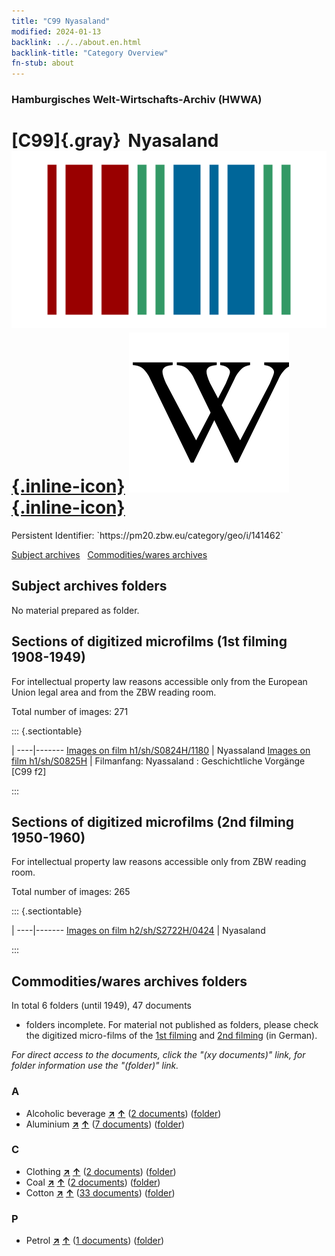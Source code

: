 ```yaml
---
title: "C99 Nyasaland"
modified: 2024-01-13
backlink: ../../about.en.html
backlink-title: "Category Overview"
fn-stub: about
---
```


### Hamburgisches Welt-Wirtschafts-Archiv (HWWA)

# [C99]{.gray}&#8201; Nyasaland &#160; [![Wikidata](/images/Wikidata-logo.svg "Wikidata"){.inline-icon}](http://www.wikidata.org/entity/Q1649306) [![Wikipedia](/images/Wikipedia-W.svg "Wikipedia"){.inline-icon}](https://en.wikipedia.org/wiki/Nyasaland)

<div class="hint">Persistent Identifier: `https://pm20.zbw.eu/category/geo/i/141462`</div>





[Subject archives](#subject-archives-folders) &#160; [Commodities/wares archives](#commoditieswares-archives-folders)




## Subject archives folders








No material prepared as folder.



<a id="filmsections" />

## Sections of digitized microfilms (1st filming 1908-1949)

<p>For intellectual property law reasons accessible only from the European Union legal area and from the ZBW reading room.</p>



<p>Total number of images: 271</p>




::: {.sectiontable}

 | 
----|-------
<a class="btn" href="https://pm20.zbw.eu/film/h1/sh/S0824H/1180" rel="nofollow">Images on film h1/sh/S0824H/1180</a> | Nyassaland
<a class="btn" href="https://pm20.zbw.eu/film/h1/sh/S0825H" rel="nofollow">Images on film h1/sh/S0825H</a> | Filmanfang: Nyassaland : Geschichtliche Vorgänge [C99 f2]


:::




## Sections of digitized microfilms (2nd filming 1950-1960)

<p>For intellectual property law reasons accessible only from ZBW reading room.</p>



<p>Total number of images: 265</p>




::: {.sectiontable}

 | 
----|-------
<a class="btn" href="https://pm20.zbw.eu/film/h2/sh/S2722H/0424" rel="nofollow">Images on film h2/sh/S2722H/0424</a> | Nyasaland


:::














## Commodities/wares archives folders











In total 6 folders (until 1949), 47 documents
- folders incomplete.  For material not published as folders, please check the
digitized micro-films of the [1st filming](/film/h1_wa.de.html) and [2nd
filming](/film/h2_wa.de.html) (in German).

_For direct access to the documents, click the "(xy documents)" link, for folder information use the "(folder)" link._



### A

- Alcoholic beverage [**&nearr;**](../../../ware/i/141966/about.en.html "Alcoholic beverage (xXX all over the world)") [**&uarr;**](../../../ware/about.en.html#PID20.02-Sp "Ware category system") (<a href="https://pm20.zbw.eu/iiifview/folder/wa/141966,141462" title="about: Alcoholic beverage : Nyasaland" target="_blank">2 documents</a>) ([folder](../../../../folder/wa/1419xx/141966/1414xx/141462/about.en.html))
- Aluminium [**&nearr;**](../../../ware/i/141969/about.en.html "Aluminium (xXX all over the world)") [**&uarr;**](../../../ware/about.en.html#PID07.01-Lm01 "Ware category system") (<a href="https://pm20.zbw.eu/iiifview/folder/wa/141969,141462" title="about: Aluminium : Nyasaland" target="_blank">7 documents</a>) ([folder](../../../../folder/wa/1419xx/141969/1414xx/141462/about.en.html))

### C

- Clothing [**&nearr;**](../../../ware/i/142106/about.en.html "Clothing (xXX all over the world)") [**&uarr;**](../../../ware/about.en.html#PID19-Bk "Ware category system") (<a href="https://pm20.zbw.eu/iiifview/folder/wa/142106,141462" title="about: Clothing : Nyasaland" target="_blank">2 documents</a>) ([folder](../../../../folder/wa/1421xx/142106/1414xx/141462/about.en.html))
- Coal [**&nearr;**](../../../ware/i/143120/about.en.html "Coal (xXX all over the world)") [**&uarr;**](../../../ware/about.en.html#PRB02.01 "Ware category system") (<a href="https://pm20.zbw.eu/iiifview/folder/wa/143120,141462" title="about: Coal : Nyasaland" target="_blank">2 documents</a>) ([folder](../../../../folder/wa/1431xx/143120/1414xx/141462/about.en.html))
- Cotton [**&nearr;**](../../../ware/i/142089/about.en.html "Cotton (xXX all over the world)") [**&uarr;**](../../../ware/about.en.html#PLW04-Bw "Ware category system") (<a href="https://pm20.zbw.eu/iiifview/folder/wa/142089,141462" title="about: Cotton : Nyasaland" target="_blank">33 documents</a>) ([folder](../../../../folder/wa/1420xx/142089/1414xx/141462/about.en.html))

### P

- Petrol [**&nearr;**](../../../ware/i/142108/about.en.html "Petrol (xXX all over the world)") [**&uarr;**](../../../ware/about.en.html#PID13.02-Ks02 "Ware category system") (<a href="https://pm20.zbw.eu/iiifview/folder/wa/142108,141462" title="about: Petrol : Nyasaland" target="_blank">1 documents</a>) ([folder](../../../../folder/wa/1421xx/142108/1414xx/141462/about.en.html))




